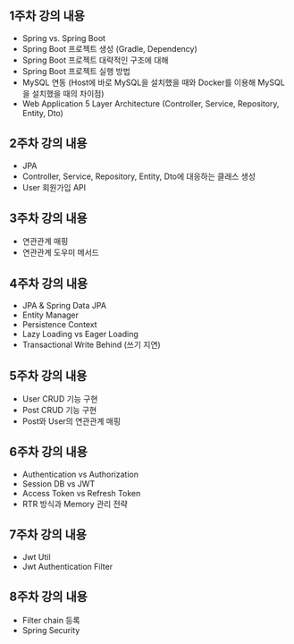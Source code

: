 ## 1주차 강의 내용
- Spring vs. Spring Boot
- Spring Boot 프로젝트 생성 (Gradle, Dependency)
- Spring Boot 프로젝트 대략적인 구조에 대해
- Spring Boot 프로젝트 실행 방법
- MySQL 연동 (Host에 바로 MySQL을 설치했을 때와 Docker를 이용해 MySQL을 설치했을 때의 차이점)
- Web Application 5 Layer Architecture (Controller, Service, Repository, Entity, Dto)

## 2주차 강의 내용
- JPA
- Controller, Service, Repository, Entity, Dto에 대응하는 클래스 생성
- User 회원가입 API

## 3주차 강의 내용
- 연관관계 매핑
- 연관관계 도우미 메서드

## 4주차 강의 내용
- JPA & Spring Data JPA
- Entity Manager
- Persistence Context
- Lazy Loading vs Eager Loading
- Transactional Write Behind (쓰기 지연)

## 5주차 강의 내용
- User CRUD 기능 구현
- Post CRUD 기능 구현
- Post와 User의 연관관계 매핑

## 6주차 강의 내용
- Authentication vs Authorization
- Session DB vs JWT
- Access Token vs Refresh Token
- RTR 방식과 Memory 관리 전략

## 7주차 강의 내용
- Jwt Util
- Jwt Authentication Filter

## 8주차 강의 내용
- Filter chain 등록
- Spring Security